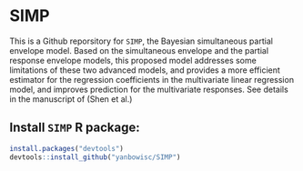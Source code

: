 # SIMP
This is a Github reporsitory for `SIMP`, the Bayesian simultaneous partial envelope model. Based on the simultaneous envelope and the partial response envelope models, 
this proposed model addresses some limitations of these two advanced models, and provides a more efficient estimator for the regression coefficients in the multivariate
linear regression model, and improves prediction for the multivariate responses. See details in the manuscript of (Shen et al.)

## Install `SIMP` R package: 

```R
install.packages("devtools")
devtools::install_github("yanbowisc/SIMP")
```
